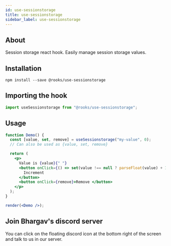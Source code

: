 ```yaml
---
id: use-sessionstorage
title: use-sessionstorage
sidebar_label: use-sessionstorage
---
```


   

## About

Session storage react hook. Easily manage session storage values.
<br/>

## Installation

    npm install --save @rooks/use-sessionstorage

## Importing the hook

```javascript
import useSessionstorage from "@rooks/use-sessionstorage";
```

## Usage

```jsx
function Demo() {
  const [value, set, remove] = useSessionstorage("my-value", 0);
  // Can also be used as {value, set, remove}

  return (
    <p>
      Value is {value}{" "}
      <button onClick={() => set(value !== null ? parseFloat(value) + 1 : 0)}>
        Increment
      </button>
      <button onClick={remove}>Remove </button>
    </p>
  );
}

render(<Demo />);
```


## Join Bhargav's discord server
You can click on the floating discord icon at the bottom right of the screen and talk to us in our server.

    